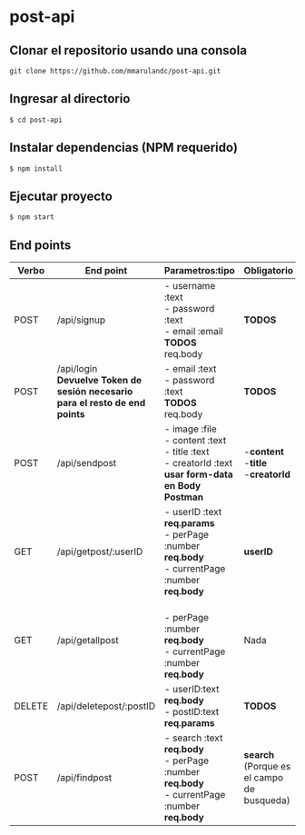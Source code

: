 # post-api

## Clonar el repositorio usando una consola
`git clone https://github.com/mmarulandc/post-api.git`

## Ingresar al directorio
`$ cd post-api`

## Instalar dependencias (**NPM requerido**)
`$ npm install`

## Ejecutar proyecto
`$ npm start`
## End points 

|Verbo |End point| Parametros:tipo |Obligatorio| 
| ----- | ---- | ---- | ---- |
| POST | /api/signup | - username :text <br> - password :text <br> - email :email <br> **TODOS** req.body  | **TODOS**    |
| POST | /api/login <br> **Devuelve Token de sesión necesario** <br> **para el resto de end points** | - email :text <br> - password :text <br>  **TODOS** req.body  | **TODOS**    |
| POST | /api/sendpost | - image :file <br> - content :text <br> - title :text <br> - creatorId :text <br> **usar form-data <br> en Body  Postman**   | -**content** <br> -**title** <br>  -**creatorId**   |
| GET | /api/getpost/:userID | - userID :text **req.params** <br> - perPage :number **req.body** <br> - currentPage :number **req.body**  | **userID**    |
| GET | /api/getallpost | <br> - perPage :number **req.body** <br> - currentPage :number **req.body**  | Nada    |
| DELETE | /api/deletepost/:postID | - userID:text **req.body** <br> - postID:text **req.params** | **TODOS**    |
| POST | /api/findpost | - search :text **req.body** <br> - perPage :number **req.body** <br> - currentPage :number **req.body** | **search** <br> (Porque es el campo de busqueda)    |
